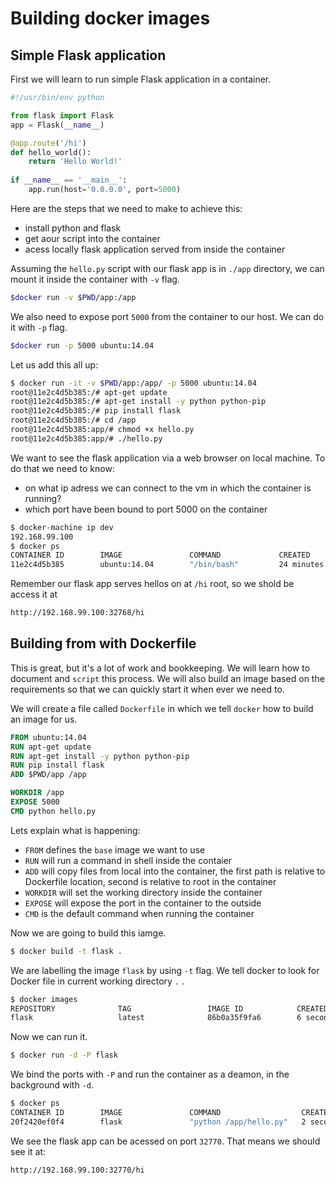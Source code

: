 # Building docker images

## Simple Flask application
First we will learn to run simple Flask application in a container.

```py
#!/usr/bin/env python

from flask import Flask
app = Flask(__name__)

@app.route('/hi')
def hello_world():
    return 'Hello World!'
    
if __name__ == '__main__':
    app.run(host='0.0.0.0', port=5000)
```

Here are the steps that we need to make to achieve this:
* install python and flask
* get aour script into the container
* acess locally flask application served from inside the container

Assuming the `hello.py` script with our flask app  is in `./app`
directory, we can mount it inside the container with `-v` flag.

```sh
$docker run -v $PWD/app:/app
```

We also need to expose port `5000` from the container to our host.
We can do it with `-p` flag.

```sh
$docker run -p 5000 ubuntu:14.04
```

Let us add this all up:
```sh
$ docker run -it -v $PWD/app:/app/ -p 5000 ubuntu:14.04
root@11e2c4d5b385:/# apt-get update
root@11e2c4d5b385:/# apt-get install -y python python-pip
root@11e2c4d5b385:/# pip install flask
root@11e2c4d5b385:/# cd /app
root@11e2c4d5b385:app/# chmod +x hello.py
root@11e2c4d5b385:app/# ./hello.py
```

We want to see the flask application via a web browser on local machine.
To do that we need to know:
* on what ip adress we can connect to the vm in which the container
  is running?
* which port have been bound to port 5000 on the container

```sh
$ docker-machine ip dev
192.168.99.100
$ docker ps
CONTAINER ID        IMAGE               COMMAND             CREATED             STATUS              PORTS                     NAMES
11e2c4d5b385        ubuntu:14.04        "/bin/bash"         24 minutes ago      Up 24 minutes       0.0.0.0:32768->5000/tcp   sick_swirles
```

Remember our flask app serves hellos on at `/hi` root, so we shold be access
it at
```sh
http://192.168.99.100:32768/hi
```

## Building from with Dockerfile

This is great, but it's a lot of work and bookkeeping. We will learn how to
document and `script` this process. We will also build an image based on
the requirements so that we can quickly start it when ever we need to.

We will create a file called `Dockerfile` in which we tell `docker` how to
build an image for us.

```Dockerfile
FROM ubuntu:14.04
RUN apt-get update
RUN apt-get install -y python python-pip
RUN pip install flask
ADD $PWD/app /app

WORKDIR /app
EXPOSE 5000
CMD python hello.py
```

Lets explain what is happening:
* `FROM` defines the `base` image we want to use
* `RUN` will run a command in shell inside the contaier
* `ADD` will copy files from local into the container,
  the first path is relative to Dockerfile location,
  second is relative to root in the container
* `WORKDIR` will set the working directory inside the container
* `EXPOSE` will expose the port in the container to the outside
* `CMD` is the default command when running the container

Now we are going to build this iamge.

```sh
$ docker build -t flask .
```
We are labelling the image `flask` by using `-t` flag.
We tell docker to look for Docker file in current working directory `.` . 

```sh
$ docker images
REPOSITORY              TAG                 IMAGE ID            CREATED             VIRTUAL SIZE
flask                   latest              86b0a35f9fa6        6 seconds ago       358.4 MB
```

Now we can run it.

```sh
$ docker run -d -P flask
```

We bind the ports with `-P` and run the container as a deamon,
in the background with `-d`.

```sh
$ docker ps
CONTAINER ID        IMAGE               COMMAND                  CREATED             STATUS              PORTS                     NAMES
20f2420ef0f4        flask               "python /app/hello.py"   2 seconds ago       Up 1 seconds        0.0.0.0:32770->5000/tcp   stupefied_yonath
```

We see the flask app can be acessed on port `32770`.
That means we should see it at:
```
http://192.168.99.100:32770/hi
```